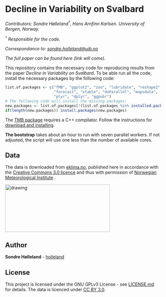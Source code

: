 Decline in Variability on Svalbard
================

*Contributors: Sondre Hølleland<sup>†</sup>, Hans Arnfinn Karlsen. University of Bergen, Norway.*

*<sup>†</sup> Responsible for the code.*

*Correspondance to: <sondre.holleland@uib.no>*

*The full paper can be found here (link will come).*

This repository contains the necessary code for reproducing results from the paper *Decline in Variability on Svalbard*. To be able run all the code, install the necessary packages by the following code:

``` r
list.of.packages <- c("TMB", "ggplot2", "zoo", "lubridate", "reshape2",
                      "forecast", "xtable", "doParallel", "mapsdata",
                      "plyr", "dplyr", "ggpubr")
# The following code will install the missing packages: 
new.packages <- list.of.packages[!(list.of.packages %in% installed.packages()[, "Package"])]
if(length(new.packages)) install.packages(new.packages)
```

The [TMB package](https://github.com/kaskr/adcomp/wiki) requires a C++ compilator. Follow the instructions for [download and installing](https://github.com/kaskr/adcomp/wiki/Download).

**The bootstrap** takes about an hour to run with seven parallel workers. If not adjusted, the script will use one less than the number of available cores.

Data
----

The data is downloaded from [eklima.no](http://eklima.no), published here in accordance with the [Creative Commons 3.0 licence](https://creativecommons.org/licenses/by/3.0/no/) and thus with permission of [Norwegian Meteorological Institute](https://www.met.no/en) .

[<img src="https://www.met.no/en/About-us/logo/_/image/943fbdc6-eba8-4e19-aff1-75f453ba9c7f:4bbfe4ae9e1826b3e159a3fff6e5d3893a93b072/full/Met_RGB_Horisontal_ENG.jpg" alt="drawing" width="339" height = "154"/>](https://www.met.no/en)

Author
------

**Sondre Hølleland** - [holleland](https://github.com/holleland)

License
-------

This project is licensed under the GNU GPLv3 License - see [LICENSE.md](LICENSE.md) for details. The data is licenced under [CC BY 3.0](https://creativecommons.org/licenses/by/3.0/no/).
